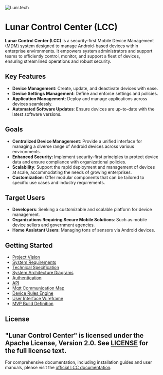 ![Lunr.tech](https://lunr.tech/wp-content/uploads/2024/05/logo.png)

# Lunar Control Center (LCC)

**Lunar Control Center (LCC)** is a security-first Mobile Device Management (MDM) system designed to manage
Android-based devices within enterprise environments. It empowers system administrators and support teams to efficiently
control, monitor, and support a fleet of devices, ensuring streamlined operations and robust security.

## Key Features

- **Device Management**: Create, update, and deactivate devices with ease.
- **Device Settings Management**: Define and enforce settings and policies.
- **Application Management**: Deploy and manage applications across devices seamlessly.
- **Automated Software Updates**: Ensure devices are up-to-date with the latest software versions.

## Goals

- **Centralized Device Management**: Provide a unified interface for managing a diverse range of Android devices across
  various environments.
- **Enhanced Security**: Implement security-first principles to protect device data and ensure compliance with
  organizational policies.
- **Scalability**: Support the rapid deployment and management of devices at scale, accommodating the needs of growing
  enterprises.
- **Customization**: Offer modular components that can be tailored to specific use cases and industry requirements.

## Target Users

- **Developers**: Seeking a customizable and scalable platform for device management.
- **Organizations Requiring Secure Mobile Solutions**: Such as mobile device sellers and government agencies.
- **Home Assistant Users**: Managing tons of sensors via Android devices.

## Getting Started

- [Project Vision](./chapters/Project%20Vision.md)
- [System Requirements](./chapters/System%20Requirements.md)
- [Technical Specification](./chapters/Technical%20Specification.md)
- [System Architecture Diagrams](./chapters/System%20Architecture.md)
- [Authentication](./chapters/Authentication.md)
- [API](./chapters/Api.md)
- [Mqtt Communication Map](./chapters/Mqtt%20Communication%20Map.md)
- [Device Rules Engine](./chapters/Rules%20Engine.md)
- [User Interface Wireframe](./chapters/UI%20WireFrames.md)
- [MVP Build Definition](./chapters/Mvp%20Build%20Definition.md)

## License

"Lunar Control Center" is licensed under the Apache License, Version 2.0. See [LICENSE](LICENSE) for the full license
text.
---
For comprehensive documentation, including installation guides and user manuals, please visit
the [official LCC documentation](https://lcc.lunaromp.tech/).